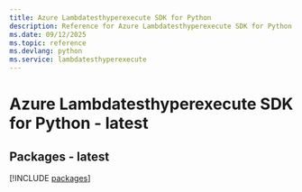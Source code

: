 ```yaml
---
title: Azure Lambdatesthyperexecute SDK for Python
description: Reference for Azure Lambdatesthyperexecute SDK for Python
ms.date: 09/12/2025
ms.topic: reference
ms.devlang: python
ms.service: lambdatesthyperexecute
---
```

# Azure Lambdatesthyperexecute SDK for Python - latest
## Packages - latest
[!INCLUDE [packages](lambdatesthyperexecute-index.md)]